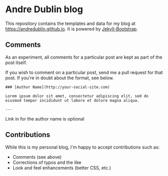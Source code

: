 # Andre Dublin blog

This repository contains the templates and data for my blog at <https://andredublin.github.io>. It is powered by [Jekyll-Bootstrap](http://jekyllbootstrap.com).

## Comments

As an experiment, all comments for a particular post are kept as part of the post itself.

If you wish to comment on a particular post, send me a pull request for that post. If you're in doubt about the format, see below.

    ### [Author Name](http://your-social-site.com)

    Lorem ipsum dolor sit amet, consectetur adipiscing elit, sed do eiusmod tempor incididunt ut labore et dolore magna aliqua.

    ---

Link in for the author name is optional

## Contributions

While this is my personal blog, I'm happy to accept contributions such as:

* Comments (see above)
* Corrections of typos and the like
* Look and feel enhancements (better CSS, etc.)